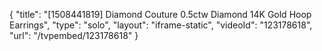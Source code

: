 {
    "title": "[1508441819] Diamond Couture 0.5ctw Diamond 14K Gold Hoop Earrings",
    "type": "solo",
    "layout": "iframe-static",
    "videoId": "123178618",
    "url": "\/tvpembed\/123178618"
}